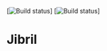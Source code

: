 [![Build status](https://travis-ci.com/sphexator/Jibril.svg?token=FDB3azBvEBpcFR7e7cK4&branch=master?svg=true)]
[![Build status](https://ci.appveyor.com/api/projects/status/5sb7n8a09w9clute/branch/dev?svg=true)]
# Jibril
